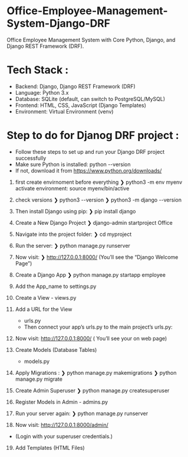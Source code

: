 # Office-Employee-Management-System-Django-DRF
Office Employee Management System with Core Python, Django, and Django REST Framework (DRF).


# Tech Stack :
- Backend: Django, Django REST Framework (DRF)
- Language: Python 3.x
- Database: SQLite (default, can switch to PostgreSQL/MySQL)
- Frontend: HTML, CSS, JavaScript (Django Templates)
- Environment: Virtual Environment (venv)


# Step to do for Djanog DRF project : 
- Follow these steps to set up and run your Django DRF project successfully
- Make sure Python is installed: python --version
- If not, download it from https://www.python.org/downloads/

1. first create envirnoment before everything
   ❯ python3 -m env myenv
   activate environment: source myenv/bin/active

2. check versions
   ❯ python3 --version
    ❯ python3 -m django --version

3. Then install Django using pip:
   ❯ pip install django

4. Create a New Django Project
   ❯ django-admin startproject Office
   
5. Navigate into the project folder:
   ❯ cd myproject
   
6. Run the server:
   ❯ python manage.py runserver

7. Now visit:
   ❯ http://127.0.0.1:8000/
   (You’ll see the “Django Welcome Page”)

8. Create a Django App
    ❯ python manage.py startapp employee

9. Add the App_name to settings.py

10.  Create a View
    - views.py

11. Add a URL for the View
    - urls.py
    - Then connect your app’s urls.py to the main project’s urls.py:

12. Now visit:  http://127.0.0.1:8000/
 ( You’ll see your on web page)

13. Create Models (Database Tables)
    - models.py
   
15. Apply Migrations :
    ❯ python manage.py makemigrations
    ❯ python manage.py migrate
      
16.  Create Admin Superuser
    ❯ python manage.py createsuperuser

17.  Register Models in Admin
    - admins.py

18. Run your server again:
   ❯ python manage.py runserver

19. Now visit: http://127.0.0.1:8000/admin/
   - (Login with your superuser credentials.)

19.  Add Templates (HTML Files)

